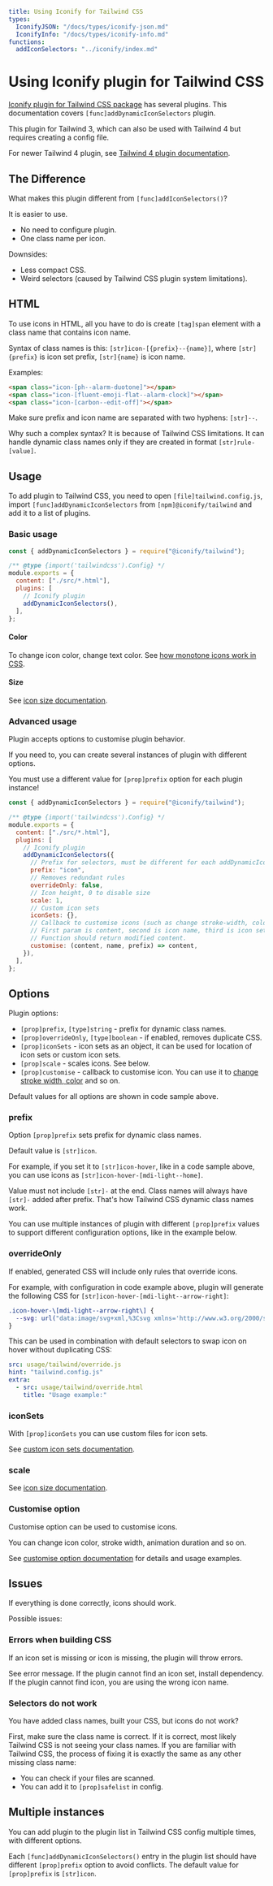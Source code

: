 ```yaml
title: Using Iconify for Tailwind CSS
types:
  IconifyJSON: "/docs/types/iconify-json.md"
  IconifyInfo: "/docs/types/iconify-info.md"
functions:
  addIconSelectors: "../iconify/index.md"
```

# Using Iconify plugin for Tailwind CSS

[Iconify plugin for Tailwind CSS package](../index.md) has several plugins.
This documentation covers `[func]addDynamicIconSelectors` plugin.

This plugin for Tailwind 3, which can also be used with Tailwind 4 but requires creating a config file.

For newer Tailwind 4 plugin, see [Tailwind 4 plugin documentation](../tailwind4/index.md).

## The Difference

What makes this plugin different from `[func]addIconSelectors()`?

It is easier to use.

- No need to configure plugin.
- One class name per icon.

Downsides:

- Less compact CSS.
- Weird selectors (caused by Tailwind CSS plugin system limitations).

## HTML

To use icons in HTML, all you have to do is create `[tag]span` element with a class name that contains icon name.

Syntax of class names is this: `[str]icon-[{prefix}--{name}]`, where `[str]{prefix}` is icon set prefix, `[str]{name}` is icon name.

Examples:

```html
<span class="icon-[ph--alarm-duotone]"></span>
<span class="icon-[fluent-emoji-flat--alarm-clock]"></span>
<span class="icon-[carbon--edit-off]"></span>
```

Make sure prefix and icon name are separated with two hyphens: `[str]--`.

Why such a complex syntax?
It is because of Tailwind CSS limitations.
It can handle dynamic class names only if they are created in format `[str]rule-[value]`.

## Usage

To add plugin to Tailwind CSS, you need to open `[file]tailwind.config.js`, import `[func]addDynamicIconSelectors`
from `[npm]@iconify/tailwind` and add it to a list of plugins.

### Basic usage

```js
const { addDynamicIconSelectors } = require("@iconify/tailwind");

/** @type {import('tailwindcss').Config} */
module.exports = {
  content: ["./src/*.html"],
  plugins: [
    // Iconify plugin
    addDynamicIconSelectors(),
  ],
};
```

#### Color

To change icon color, change text color. See [how monotone icons work in CSS](../../index.md#monotone).

#### Size

See [icon size documentation](./size.md).

### Advanced usage

Plugin accepts options to customise plugin behavior.

If you need to, you can create several instances of plugin with different options.

You must use a different value for `[prop]prefix` option for each plugin instance!

```js
const { addDynamicIconSelectors } = require("@iconify/tailwind");

/** @type {import('tailwindcss').Config} */
module.exports = {
  content: ["./src/*.html"],
  plugins: [
    // Iconify plugin
    addDynamicIconSelectors({
      // Prefix for selectors, must be different for each addDynamicIconSelectors()
      prefix: "icon",
      // Removes redundant rules
      overrideOnly: false,
      // Icon height, 0 to disable size
      scale: 1,
      // Custom icon sets
      iconSets: {},
      // Callback to customise icons (such as change stroke-width, color, etc...).
      // First param is content, second is icon name, third is icon set prefix.
      // Function should return modified content.
      customise: (content, name, prefix) => content,
    }),
  ],
};
```

## Options

Plugin options:

- `[prop]prefix`, `[type]string` - prefix for dynamic class names.
- `[prop]overrideOnly`, `[type]boolean` - if enabled, removes duplicate CSS.
- `[prop]iconSets` - icon sets as an object, it can be used for location of icon sets or custom icon sets.
- `[prop]scale` - scales icons. See below.
- `[prop]customise` - callback to customise icon. You can use it to [change stroke width, color](./customise.md) and so on.

Default values for all options are shown in code sample above.

### prefix

Option `[prop]prefix` sets prefix for dynamic class names.

Default value is `[str]icon`.

For example, if you set it to `[str]icon-hover`, like in a code sample above, you can use icons as `[str]icon-hover-[mdi-light--home]`.

Value must not include `[str]-` at the end. Class names will always have `[str]-` added after prefix. That's how Tailwind CSS dynamic class names work.

You can use multiple instances of plugin with different `[prop]prefix` values to support different configuration options, like in the example below.

### overrideOnly

If enabled, generated CSS will include only rules that override icons.

For example, with configuration in code example above, plugin will generate the following CSS for `[str]icon-hover-[mdi-light--arrow-right]`:

```css
.icon-hover-\[mdi-light--arrow-right\] {
  --svg: url("data:image/svg+xml,%3Csvg xmlns='http://www.w3.org/2000/svg' viewBox='0 0 24 24' width='24' height='24'%3E%3Cpath fill='black' d='M4 12h12.25L11 6.75l.66-.75l6.5 6.5l-6.5 6.5l-.66-.75L16.25 13H4v-1Z'/%3E%3C/svg%3E");
}
```

This can be used in combination with default selectors to swap icon on hover without duplicating CSS:

```yaml
src: usage/tailwind/override.js
hint: "tailwind.config.js"
extra:
  - src: usage/tailwind/override.html
    title: "Usage example:"
```

### iconSets

With `[prop]iconSets` you can use custom files for icon sets.

See [custom icon sets documentation](./icon-sets.md).

### scale

See [icon size documentation](./size.md).

### Customise option

Customise option can be used to customise icons.

You can change icon color, stroke width, animation duration and so on.

See [customise option documentation](./customise.md) for details and usage examples.

## Issues

If everything is done correctly, icons should work.

Possible issues:

### Errors when building CSS

If an icon set is missing or icon is missing, the plugin will throw errors.

See error message. If the plugin cannot find an icon set, install dependency. If the plugin cannot find icon, you are using the wrong icon name.

### Selectors do not work

You have added class names, built your CSS, but icons do not work?

First, make sure the class name is correct. If it is correct, most likely Tailwind CSS is not seeing your class names.
If you are familiar with Tailwind CSS, the process of fixing it is exactly the same as any other missing class name:

- You can check if your files are scanned.
- You can add it to `[prop]safelist` in config.

## Multiple instances

You can add plugin to the plugin list in Tailwind CSS config multiple times, with different options.

Each `[func]addDynamicIconSelectors()` entry in the plugin list should have different `[prop]prefix` option
to avoid conflicts. The default value for `[prop]prefix` is `[str]icon`.
